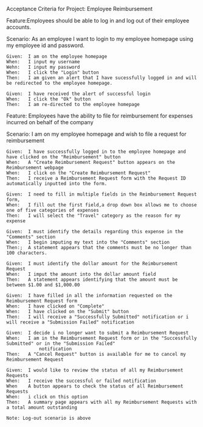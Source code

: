 Acceptance Criteria for Project: Employee Reimbursement

Feature:Employees should be able to log in and log out of their employee accounts.

Scenario:   As an employee I want to login to my employee homepage using my employee id and password.

    Given:  I am on the employee homepage
    When:   I input my username
    Wehn:   I input my password
    When:   I click the "Login" button
    Then:   I am given an alert that I have sucessfully logged in and will be redirected to the employee homepage.

    Given:  I have received the alert of successful login
    When:   I click the "Ok" button
    Then:   I am re-directed to the employee homepage

Feature: Employees have the ability to file for reimbursement for expenses incurred on behalf of the company

Scenario:   I am on my employee homepage and wish to file a request for reimbursement

    Given:  I have successfully logged in to the employee homepage and have clicked on the "Reimbursement" button
    When:   A "Create Reimbursement Request" button appears on the Reimbursement webpage
    When:   I click on the "Create Reimbursement Request"
    Then:   I receive a Reimbursement Request form with the Request ID automatically inputted into the form.

    Given:  I need to fill in multiple fields in the Reimbursement Request form,
    When:   I fill out the first field,a drop down box allows me to choose one of five categories of expenses
    Then:   I will select the "Travel" category as the reason for my expense

    Given:  I must identify the details regarding this expense in the "Comments" section
    When:   I begin imputing my text into the "Comments" section
    Then:;  A statement appears that the comments must be no longer than 100 characters.

    Given:  I must identify the dollar amount for the Reimbursement Request
    When:   I imput the amount into the dollar amount field
    Then:   A statement appears identifying that the amount must be between $1.00 and $1,000.00

    Given:  I have filled in all the information requested on the Reimbursement Request form
    When:   I have clicked on "Complete"
    When:   I have clicked on the "Submit" button
    Then:   I will receive a "Successfully Submitted" notification or i will receive a "Submission Failed" notification

    Given:  I decide i no longer want to submit a Reimbursement Request
    When:   I am in the Reimbursement Request form or in the "Successfully Submitted" or in the "Submission Failed"
                notification
    Then:   A "Cancel Request" button is available for me to cancel my Reimbursement Request

    Given:  I would like to review the status of all my Reimbursement Requests
    When:   I receive the successful or failed notification
    When    A button appears to check the status of all Reimbursement Requests
    When:   i click on this option
    Then:   A summary page appears with all my Reimbursement Requests with a total amount outstanding

    Note: Log-out scenario is above